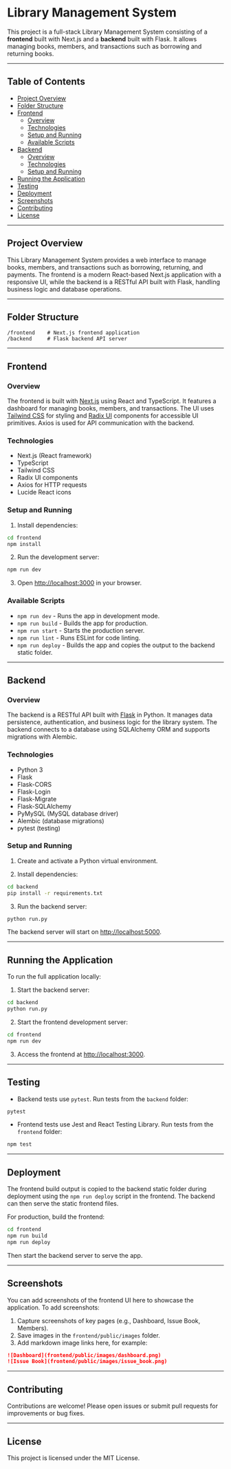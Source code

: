 # Library Management System

This project is a full-stack Library Management System consisting of a **frontend** built with Next.js and a **backend** built with Flask. It allows managing books, members, and transactions such as borrowing and returning books.

---

## Table of Contents

- [Project Overview](#project-overview)  
- [Folder Structure](#folder-structure)  
- [Frontend](#frontend)  
  - [Overview](#overview)  
  - [Technologies](#technologies)  
  - [Setup and Running](#setup-and-running)  
  - [Available Scripts](#available-scripts)  
- [Backend](#backend)  
  - [Overview](#overview-1)  
  - [Technologies](#technologies-1)  
  - [Setup and Running](#setup-and-running-1)  
- [Running the Application](#running-the-application)  
- [Testing](#testing)  
- [Deployment](#deployment)  
- [Screenshots](#screenshots)  
- [Contributing](#contributing)  
- [License](#license)  

---

## Project Overview

This Library Management System provides a web interface to manage books, members, and transactions such as borrowing, returning, and payments. The frontend is a modern React-based Next.js application with a responsive UI, while the backend is a RESTful API built with Flask, handling business logic and database operations.

---

## Folder Structure

```
/frontend    # Next.js frontend application
/backend     # Flask backend API server
```

---

## Frontend

### Overview

The frontend is built with [Next.js](https://nextjs.org/) using React and TypeScript. It features a dashboard for managing books, members, and transactions. The UI uses [Tailwind CSS](https://tailwindcss.com/) for styling and [Radix UI](https://www.radix-ui.com/) components for accessible UI primitives. Axios is used for API communication with the backend.

### Technologies

- Next.js (React framework)  
- TypeScript  
- Tailwind CSS  
- Radix UI components  
- Axios for HTTP requests  
- Lucide React icons  

### Setup and Running

1. Install dependencies:

```bash
cd frontend
npm install
```

2. Run the development server:

```bash
npm run dev
```

3. Open [http://localhost:3000](http://localhost:3000) in your browser.

### Available Scripts

- `npm run dev` - Runs the app in development mode.  
- `npm run build` - Builds the app for production.  
- `npm run start` - Starts the production server.  
- `npm run lint` - Runs ESLint for code linting.  
- `npm run deploy` - Builds the app and copies the output to the backend static folder.

---

## Backend

### Overview

The backend is a RESTful API built with [Flask](https://flask.palletsprojects.com/) in Python. It manages data persistence, authentication, and business logic for the library system. The backend connects to a database using SQLAlchemy ORM and supports migrations with Alembic.

### Technologies

- Python 3  
- Flask  
- Flask-CORS  
- Flask-Login  
- Flask-Migrate  
- Flask-SQLAlchemy  
- PyMySQL (MySQL database driver)  
- Alembic (database migrations)  
- pytest (testing)  

### Setup and Running

1. Create and activate a Python virtual environment.

2. Install dependencies:

```bash
cd backend
pip install -r requirements.txt
```

3. Run the backend server:

```bash
python run.py
```

The backend server will start on [http://localhost:5000](http://localhost:5000).

---

## Running the Application

To run the full application locally:

1. Start the backend server:

```bash
cd backend
python run.py
```

2. Start the frontend development server:

```bash
cd frontend
npm run dev
```

3. Access the frontend at [http://localhost:3000](http://localhost:3000).

---

## Testing

- Backend tests use `pytest`. Run tests from the `backend` folder:

```bash
pytest
```

- Frontend tests use Jest and React Testing Library. Run tests from the `frontend` folder:

```bash
npm test
```

---

## Deployment

The frontend build output is copied to the backend static folder during deployment using the `npm run deploy` script in the frontend. The backend can then serve the static frontend files.

For production, build the frontend:

```bash
cd frontend
npm run build
npm run deploy
```

Then start the backend server to serve the app.

---

## Screenshots

You can add screenshots of the frontend UI here to showcase the application. To add screenshots:

1. Capture screenshots of key pages (e.g., Dashboard, Issue Book, Members).
2. Save images in the `frontend/public/images` folder.
3. Add markdown image links here, for example:

```markdown
![Dashboard](frontend/public/images/dashboard.png)
![Issue Book](frontend/public/images/issue_book.png)
```

---

## Contributing

Contributions are welcome! Please open issues or submit pull requests for improvements or bug fixes.

---

## License

This project is licensed under the MIT License.
